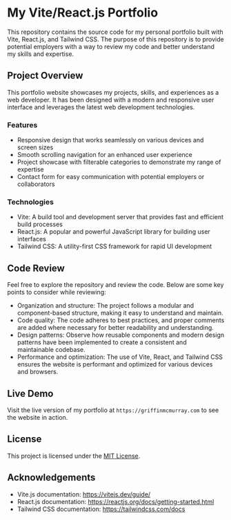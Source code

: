 # My Vite/React.js Portfolio

This repository contains the source code for my personal portfolio built with Vite, React.js, and Tailwind CSS. The purpose of this repository is to provide potential employers with a way to review my code and better understand my skills and expertise.

## Project Overview

This portfolio website showcases my projects, skills, and experiences as a web developer. It has been designed with a modern and responsive user interface and leverages the latest web development technologies.

### Features

- Responsive design that works seamlessly on various devices and screen sizes
- Smooth scrolling navigation for an enhanced user experience
- Project showcase with filterable categories to demonstrate my range of expertise
- Contact form for easy communication with potential employers or collaborators

### Technologies

- Vite: A build tool and development server that provides fast and efficient build processes
- React.js: A popular and powerful JavaScript library for building user interfaces
- Tailwind CSS: A utility-first CSS framework for rapid UI development

## Code Review

Feel free to explore the repository and review the code. Below are some key points to consider while reviewing:

- Organization and structure: The project follows a modular and component-based structure, making it easy to understand and maintain.
- Code quality: The code adheres to best practices, and proper comments are added where necessary for better readability and understanding.
- Design patterns: Observe how reusable components and modern design patterns have been implemented to create a consistent and maintainable codebase.
- Performance and optimization: The use of Vite, React, and Tailwind CSS ensures the website is performant and optimized for various devices and browsers.

## Live Demo

Visit the live version of my portfolio at `https://griffinmcmurray.com` to see the website in action.

## License

This project is licensed under the [MIT License](LICENSE).

## Acknowledgements

- Vite.js documentation: https://vitejs.dev/guide/
- React.js documentation: https://reactjs.org/docs/getting-started.html
- Tailwind CSS documentation: https://tailwindcss.com/docs
